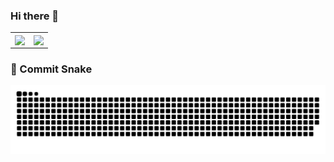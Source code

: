 ### Hi there 👋

<!--
**amimenezes/amimenezes** is a ✨ _special_ ✨ repository because its `README.md` (this file) appears on your GitHub profile.

Here are some ideas to get you started:

- 🔭 I’m currently working on ...
- 🌱 I’m currently learning ...
- 👯 I’m looking to collaborate on ...
- 🤔 I’m looking for help with ...
- 💬 Ask me about ...
- 📫 How to reach me: ...
- 😄 Pronouns: ...
- ⚡ Fun fact: ...
-->

<center>     <table align="center">       <tr>           <td>               <img width="900px" align="center" src="https://github-readme-stats.vercel.app/api?username=amimenezes&count_private=true&hide_border=true&theme=tokyonight" />           </td>           <td>               <img align="center" width="850px" src="https://github-readme-stats.vercel.app/api/top-langs/?username=amimenezes&layout=compact&hide_border=true&theme=tokyonight" />                   </td>       </tr>       </table> 
</center>

### :snake:  Commit Snake
   
   ![Snake animation](https://github.com/amimenezes/amimenezes/blob/output/github-contribution-grid-snake.svg)
   
</div>
